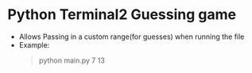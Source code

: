 # Python Terminal2 Guessing game

* Allows Passing in a custom range(for guesses) when running the file 
* Example: 
    > python main.py 7 13
